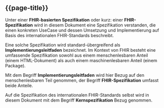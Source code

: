 ## {{page-title}}

Unter einer **FHIR-basierten Spezifikation** oder kurz: einer **FHIR-Spezifikation** wird in diesem Dokument eine Spezifikation verstanden, die einen konkreten UseCase und dessen Umsetzung und Implementierung auf Basis des internationalen FHIR-Standards beschreibt. 

Eine solche Spezifikation wird standard-übergreifend als **Implementierungsleitfaden** bezeichnet. Im Kontext von FHIR besteht eine umfassende Spezifikation sowohl aus einem menschenlesbaren Anteil (einem HTML-Dokument) als auch einem maschinenlesbaren Anteil (einem Package).  

Mit dem Begriff **Implementierungsleitfaden** wird hier Bezug auf den menschenlesbaren Teil genommen, der Begriff **FHIR-Spezifikation** umfasst beide Anteile. 

Auf die Spezifikation des internationalen FHIR-Standards selbst wird in diesem Dokument mit dem Begriff **Kernspezifikation** Bezug genommen. 